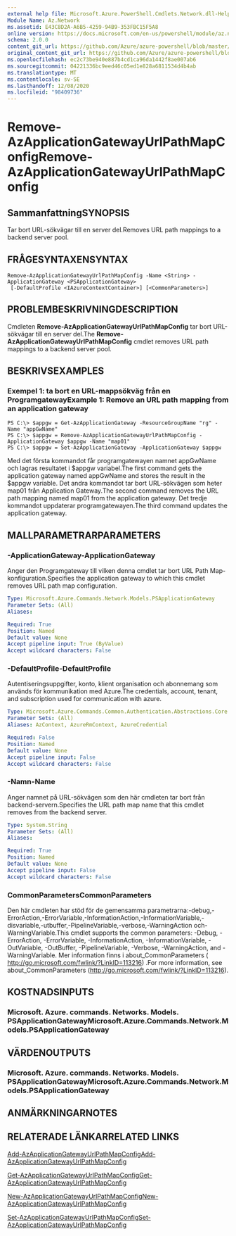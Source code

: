 ```yaml
---
external help file: Microsoft.Azure.PowerShell.Cmdlets.Network.dll-Help.xml
Module Name: Az.Network
ms.assetid: E43C8D2A-A6B5-4259-94B9-353FBC15F5A8
online version: https://docs.microsoft.com/en-us/powershell/module/az.network/remove-azapplicationgatewayurlpathmapconfig
schema: 2.0.0
content_git_url: https://github.com/Azure/azure-powershell/blob/master/src/Network/Network/help/Remove-AzApplicationGatewayUrlPathMapConfig.md
original_content_git_url: https://github.com/Azure/azure-powershell/blob/master/src/Network/Network/help/Remove-AzApplicationGatewayUrlPathMapConfig.md
ms.openlocfilehash: ec2c73be940e887b4cd1ca96da1442f8ae007ab6
ms.sourcegitcommit: 04221336bc9eed46c05ed1e828a6811534d4b4ab
ms.translationtype: MT
ms.contentlocale: sv-SE
ms.lasthandoff: 12/08/2020
ms.locfileid: "98409736"
---
```

# <span data-ttu-id="0a209-101">Remove-AzApplicationGatewayUrlPathMapConfig</span><span class="sxs-lookup"><span data-stu-id="0a209-101">Remove-AzApplicationGatewayUrlPathMapConfig</span></span>

## <span data-ttu-id="0a209-102">Sammanfattning</span><span class="sxs-lookup"><span data-stu-id="0a209-102">SYNOPSIS</span></span>
<span data-ttu-id="0a209-103">Tar bort URL-sökvägar till en server del.</span><span class="sxs-lookup"><span data-stu-id="0a209-103">Removes URL path mappings to a backend server pool.</span></span>

## <span data-ttu-id="0a209-104">FRÅGESYNTAXEN</span><span class="sxs-lookup"><span data-stu-id="0a209-104">SYNTAX</span></span>

```
Remove-AzApplicationGatewayUrlPathMapConfig -Name <String> -ApplicationGateway <PSApplicationGateway>
 [-DefaultProfile <IAzureContextContainer>] [<CommonParameters>]
```

## <span data-ttu-id="0a209-105">PROBLEMBESKRIVNING</span><span class="sxs-lookup"><span data-stu-id="0a209-105">DESCRIPTION</span></span>
<span data-ttu-id="0a209-106">Cmdleten **Remove-AzApplicationGatewayUrlPathMapConfig** tar bort URL-sökvägar till en server del.</span><span class="sxs-lookup"><span data-stu-id="0a209-106">The **Remove-AzApplicationGatewayUrlPathMapConfig** cmdlet removes URL path mappings to a backend server pool.</span></span>

## <span data-ttu-id="0a209-107">BESKRIVS</span><span class="sxs-lookup"><span data-stu-id="0a209-107">EXAMPLES</span></span>

### <span data-ttu-id="0a209-108">Exempel 1: ta bort en URL-mappsökväg från en Programgateway</span><span class="sxs-lookup"><span data-stu-id="0a209-108">Example 1: Remove an URL path mapping from an application gateway</span></span>
```
PS C:\> $appgw = Get-AzApplicationGateway -ResourceGroupName "rg" -Name "appGwName"
PS C:\> $appgw = Remove-AzApplicationGatewayUrlPathMapConfig -ApplicationGateway $appgw -Name "map01"
PS C:\> $appgw = Set-AzApplicationGateway -ApplicationGateway $appgw
```

<span data-ttu-id="0a209-109">Med det första kommandot får programgatewayen namnet appGwName och lagras resultatet i $appgw variabel.</span><span class="sxs-lookup"><span data-stu-id="0a209-109">The first command gets the application gateway named appGwName and stores the result in the $appgw variable.</span></span>
<span data-ttu-id="0a209-110">Det andra kommandot tar bort URL-sökvägen som heter map01 från Application Gateway.</span><span class="sxs-lookup"><span data-stu-id="0a209-110">The second command removes the URL path mapping named map01 from the application gateway.</span></span>
<span data-ttu-id="0a209-111">Det tredje kommandot uppdaterar programgatewayen.</span><span class="sxs-lookup"><span data-stu-id="0a209-111">The third command updates the application gateway.</span></span>

## <span data-ttu-id="0a209-112">MALLPARAMETRAR</span><span class="sxs-lookup"><span data-stu-id="0a209-112">PARAMETERS</span></span>

### <span data-ttu-id="0a209-113">-ApplicationGateway</span><span class="sxs-lookup"><span data-stu-id="0a209-113">-ApplicationGateway</span></span>
<span data-ttu-id="0a209-114">Anger den Programgateway till vilken denna cmdlet tar bort URL Path Map-konfiguration.</span><span class="sxs-lookup"><span data-stu-id="0a209-114">Specifies the application gateway to which this cmdlet removes URL path map configuration.</span></span>

```yaml
Type: Microsoft.Azure.Commands.Network.Models.PSApplicationGateway
Parameter Sets: (All)
Aliases:

Required: True
Position: Named
Default value: None
Accept pipeline input: True (ByValue)
Accept wildcard characters: False
```

### <span data-ttu-id="0a209-115">-DefaultProfile</span><span class="sxs-lookup"><span data-stu-id="0a209-115">-DefaultProfile</span></span>
<span data-ttu-id="0a209-116">Autentiseringsuppgifter, konto, klient organisation och abonnemang som används för kommunikation med Azure.</span><span class="sxs-lookup"><span data-stu-id="0a209-116">The credentials, account, tenant, and subscription used for communication with azure.</span></span>

```yaml
Type: Microsoft.Azure.Commands.Common.Authentication.Abstractions.Core.IAzureContextContainer
Parameter Sets: (All)
Aliases: AzContext, AzureRmContext, AzureCredential

Required: False
Position: Named
Default value: None
Accept pipeline input: False
Accept wildcard characters: False
```

### <span data-ttu-id="0a209-117">-Namn</span><span class="sxs-lookup"><span data-stu-id="0a209-117">-Name</span></span>
<span data-ttu-id="0a209-118">Anger namnet på URL-sökvägen som den här cmdleten tar bort från backend-servern.</span><span class="sxs-lookup"><span data-stu-id="0a209-118">Specifies the URL path map name that this cmdlet removes from the backend server.</span></span>

```yaml
Type: System.String
Parameter Sets: (All)
Aliases:

Required: True
Position: Named
Default value: None
Accept pipeline input: False
Accept wildcard characters: False
```

### <span data-ttu-id="0a209-119">CommonParameters</span><span class="sxs-lookup"><span data-stu-id="0a209-119">CommonParameters</span></span>
<span data-ttu-id="0a209-120">Den här cmdleten har stöd för de gemensamma parametrarna:-debug,-ErrorAction,-ErrorVariable,-InformationAction,-InformationVariable,-disvariable,-utbuffer,-PipelineVariable,-verbose,-WarningAction och-WarningVariable.</span><span class="sxs-lookup"><span data-stu-id="0a209-120">This cmdlet supports the common parameters: -Debug, -ErrorAction, -ErrorVariable, -InformationAction, -InformationVariable, -OutVariable, -OutBuffer, -PipelineVariable, -Verbose, -WarningAction, and -WarningVariable.</span></span> <span data-ttu-id="0a209-121">Mer information finns i about_CommonParameters ( http://go.microsoft.com/fwlink/?LinkID=113216) .</span><span class="sxs-lookup"><span data-stu-id="0a209-121">For more information, see about_CommonParameters (http://go.microsoft.com/fwlink/?LinkID=113216).</span></span>

## <span data-ttu-id="0a209-122">KOSTNADS</span><span class="sxs-lookup"><span data-stu-id="0a209-122">INPUTS</span></span>

### <span data-ttu-id="0a209-123">Microsoft. Azure. commands. Networks. Models. PSApplicationGateway</span><span class="sxs-lookup"><span data-stu-id="0a209-123">Microsoft.Azure.Commands.Network.Models.PSApplicationGateway</span></span>

## <span data-ttu-id="0a209-124">VÄRDEN</span><span class="sxs-lookup"><span data-stu-id="0a209-124">OUTPUTS</span></span>

### <span data-ttu-id="0a209-125">Microsoft. Azure. commands. Networks. Models. PSApplicationGateway</span><span class="sxs-lookup"><span data-stu-id="0a209-125">Microsoft.Azure.Commands.Network.Models.PSApplicationGateway</span></span>

## <span data-ttu-id="0a209-126">ANMÄRKNINGAR</span><span class="sxs-lookup"><span data-stu-id="0a209-126">NOTES</span></span>

## <span data-ttu-id="0a209-127">RELATERADE LÄNKAR</span><span class="sxs-lookup"><span data-stu-id="0a209-127">RELATED LINKS</span></span>

[<span data-ttu-id="0a209-128">Add-AzApplicationGatewayUrlPathMapConfig</span><span class="sxs-lookup"><span data-stu-id="0a209-128">Add-AzApplicationGatewayUrlPathMapConfig</span></span>](./Add-AzApplicationGatewayUrlPathMapConfig.md)

[<span data-ttu-id="0a209-129">Get-AzApplicationGatewayUrlPathMapConfig</span><span class="sxs-lookup"><span data-stu-id="0a209-129">Get-AzApplicationGatewayUrlPathMapConfig</span></span>](./Get-AzApplicationGatewayUrlPathMapConfig.md)

[<span data-ttu-id="0a209-130">New-AzApplicationGatewayUrlPathMapConfig</span><span class="sxs-lookup"><span data-stu-id="0a209-130">New-AzApplicationGatewayUrlPathMapConfig</span></span>](./New-AzApplicationGatewayUrlPathMapConfig.md)

[<span data-ttu-id="0a209-131">Set-AzApplicationGatewayUrlPathMapConfig</span><span class="sxs-lookup"><span data-stu-id="0a209-131">Set-AzApplicationGatewayUrlPathMapConfig</span></span>](./Set-AzApplicationGatewayUrlPathMapConfig.md)


